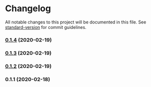 # Changelog

All notable changes to this project will be documented in this file. See [standard-version](https://github.com/conventional-changelog/standard-version) for commit guidelines.

### [0.1.4](https://github.com/rockmandash/vue-components-ts/compare/v0.1.3...v0.1.4) (2020-02-19)

### [0.1.3](https://github.com/rockmandash/vue-components-ts/compare/v0.1.2...v0.1.3) (2020-02-19)

### [0.1.2](https://github.com/rockmandash/vue-components-ts/compare/v0.1.1...v0.1.2) (2020-02-19)

### 0.1.1 (2020-02-18)
